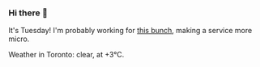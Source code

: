 ### Hi there :wave:

It's Tuesday! I'm probably working for [this bunch](https://github.com/kohofinancial), making a service more micro.

Weather in Toronto: clear, at +3°C.
